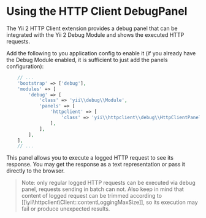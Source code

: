 Using the HTTP Client DebugPanel
================================

The Yii 2 HTTP Client extension provides a debug panel that can be integrated with the Yii 2 Debug Module
and shows the executed HTTP requests.

Add the following to you application config to enable it (if you already have the Debug Module
enabled, it is sufficient to just add the panels configuration):

```php
    // ...
    'bootstrap' => ['debug'],
    'modules' => [
        'debug' => [
            'class' => 'yii\\debug\\Module',
            'panels' => [
                'httpclient' => [
                    'class' => 'yii\\httpclient\\debug\\HttpClientPanel',
                ],
            ],
        ],
    ],
    // ...
```

This panel allows you to execute a logged HTTP request to see its response. You may get the response as
a text representation or pass it directly to the browser.

> Note: only regular logged HTTP requests can be executed via debug panel, requests sending in batch can not.
  Also keep in mind that content of logged request can be trimmed according to [[\yii\httpclient\Client::contentLoggingMaxSize]],
  so its execution may fail or produce unexpected results.
